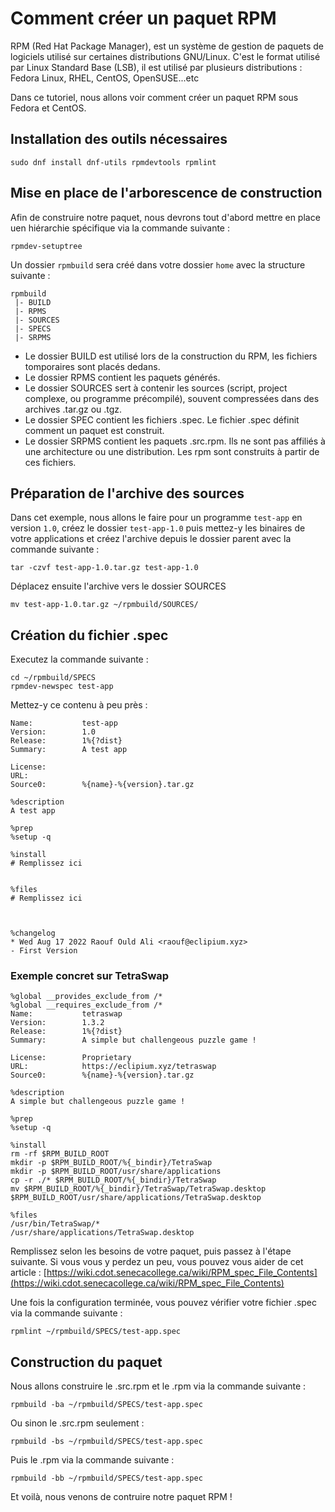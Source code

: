 # Comment créer un paquet RPM

RPM (Red Hat Package Manager), est un système de gestion de paquets de logiciels utilisé sur certaines distributions GNU/Linux. C'est le format utilisé par Linux Standard Base (LSB), il est utilisé par plusieurs distributions : Fedora Linux, RHEL, CentOS, OpenSUSE...etc

Dans ce tutoriel, nous allons voir comment créer un paquet RPM sous Fedora et CentOS.

## Installation des outils nécessaires

```
sudo dnf install dnf-utils rpmdevtools rpmlint
```

## Mise en place de l'arborescence de construction

Afin de construire notre paquet, nous devrons tout d'abord mettre en place uen hiérarchie spécifique via la commande suivante :

```
rpmdev-setuptree
```

Un dossier `rpmbuild` sera créé dans votre dossier `home` avec la structure suivante :
```
rpmbuild 
 |- BUILD 
 |- RPMS 
 |- SOURCES 
 |- SPECS 
 |- SRPMS 
```

- Le dossier BUILD est utilisé lors de la construction du RPM, les fichiers tomporaires sont placés dedans.
- Le dossier RPMS contient les paquets générés.
- Le dossier SOURCES sert à contenir les sources (script, project complexe, ou programme précompilé), souvent compressées dans des archives .tar.gz ou .tgz.
- Le dossier SPEC contient les fichiers .spec. Le fichier .spec définit comment un paquet est construit.
- Le dossier SRPMS contient les paquets .src.rpm. Ils ne sont pas affiliés à une architecture ou une distribution. Les rpm sont construits à partir de ces fichiers.

## Préparation de l'archive des sources

Dans cet exemple, nous allons le faire pour un programme `test-app` en version `1.0`, créez le dossier `test-app-1.0` puis mettez-y les binaires de votre applications et créez l'archive depuis le dossier parent avec la commande suivante :

```
tar -czvf test-app-1.0.tar.gz test-app-1.0
```

Déplacez ensuite l'archive vers le dossier SOURCES

```
mv test-app-1.0.tar.gz ~/rpmbuild/SOURCES/
```

## Création du fichier .spec

Executez la commande suivante :

```
cd ~/rpmbuild/SPECS
rpmdev-newspec test-app
```

Mettez-y ce contenu à peu près :

```
Name:           test-app
Version:        1.0
Release:        1%{?dist}
Summary:        A test app

License:        
URL:            
Source0:        %{name}-%{version}.tar.gz

%description
A test app

%prep
%setup -q

%install
# Remplissez ici


%files
# Remplissez ici



%changelog
* Wed Aug 17 2022 Raouf Ould Ali <raouf@eclipium.xyz>
- First Version
```

### Exemple concret sur TetraSwap

```
%global __provides_exclude_from /*
%global __requires_exclude_from /*
Name:           tetraswap
Version:        1.3.2
Release:        1%{?dist}
Summary:        A simple but challengeous puzzle game !

License:        Proprietary
URL:            https://eclipium.xyz/tetraswap
Source0:        %{name}-%{version}.tar.gz

%description
A simple but challengeous puzzle game !

%prep
%setup -q

%install
rm -rf $RPM_BUILD_ROOT
mkdir -p $RPM_BUILD_ROOT/%{_bindir}/TetraSwap
mkdir -p $RPM_BUILD_ROOT/usr/share/applications
cp -r ./* $RPM_BUILD_ROOT/%{_bindir}/TetraSwap
mv $RPM_BUILD_ROOT/%{_bindir}/TetraSwap/TetraSwap.desktop $RPM_BUILD_ROOT/usr/share/applications/TetraSwap.desktop

%files
/usr/bin/TetraSwap/*
/usr/share/applications/TetraSwap.desktop
``` 

Remplissez selon les besoins de votre paquet, puis passez à l'étape suivante.
Si vous vous y perdez un peu, vous pouvez vous aider de cet article : [https://wiki.cdot.senecacollege.ca/wiki/RPM_spec_File_Contents](https://wiki.cdot.senecacollege.ca/wiki/RPM_spec_File_Contents)

Une fois la configuration terminée, vous pouvez vérifier votre fichier .spec via la commande suivante :

```
rpmlint ~/rpmbuild/SPECS/test-app.spec
```

## Construction du paquet

Nous allons construire le .src.rpm et le .rpm via la commande suivante :
```
rpmbuild -ba ~/rpmbuild/SPECS/test-app.spec
```
Ou sinon le .src.rpm seulement :
```
rpmbuild -bs ~/rpmbuild/SPECS/test-app.spec
```
Puis le .rpm via la commande suivante :
```
rpmbuild -bb ~/rpmbuild/SPECS/test-app.spec
```

Et voilà, nous venons de contruire notre paquet RPM !
